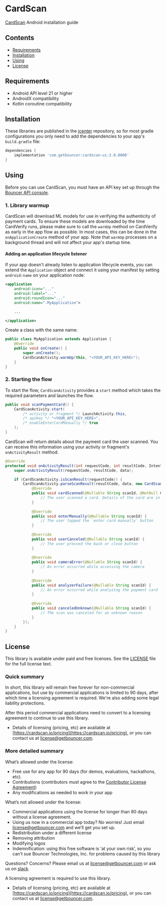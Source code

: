 # CardScan

[CardScan](https://github.com/getbouncer/cardscan-ui-android) Android installation guide

## Contents

* [Requirements](#requirements)
* [Installation](#installation)
* [Using](#using)
* [License](#license)

## Requirements

* Android API level 21 or higher
* AndroidX compatibility
* Kotlin coroutine compatibility

## Installation

These libraries are published in the [jcenter](https://jcenter.bintray.com/com/getbouncer/) repository, so for most gradle configurations you only need to add the dependencies to your app's `build.gradle` file:

```gradle
dependencies {
    implementation 'com.getbouncer:cardscan-ui:2.0.0008'
}
```

## Using

Before you can use CardScan, you must have an API key set up through the [Bouncer API console](https://api.getbouncer.com/console).

### 1. Library warmup

CardScan will download ML models for use in verifying the authenticity of payment cards. To ensure these models are downloaded by the time CardVerify runs, please make sure to call the `warmUp` method on CardVerify as early in the app flow as possible. In most cases, this can be done in the `onApplicationCreate` method of your app. Note that `warmUp` processes on a background thread and will not affect your app's startup time. 

#### Adding an application lifecycle listener

If your app doesn't already listen to application lifecycle events, you can extend the `Application` object and connect it using your manifest by setting `android:name` on your application node:

```xml
<application
    android:icon="..."
    android:label="..."
    android:roundIcon="..."
    android:name=".MyApplication">

    ...

</application>
```

Create a class with the same name:

```java
public class MyApplication extends Application {
    @Override
    public void onCreate() {
        super.onCreate();
        CardScanActivity.warmUp(this, "<YOUR_API_KEY_HERE>");
    }
}
```

### 2. Starting the flow

To start the flow, `CardScanActivity` provides a `start` method which takes the required parameters and launches the flow.

```java
public void scanPaymentCard() {
    CardScanActivity.start(
        /* activity or fragment */ LaunchActivity.this,
        /* apiKey */ "<YOUR_API_KEY_HERE>",
        /* enableEnterCardManually */ true
    );
}
```

CardScan will return details about the payment card the user scanned. You can receive this information using your activity or fragment's `onActivityResult` method.

```java
@Override
protected void onActivityResult(int requestCode, int resultCode, Intent data) {
    super.onActivityResult(requestCode, resultCode, data);

    if (CardScanActivity.isScanResult(requestCode)) {
        CardScanActivity.parseScanResult(resultCode, data, new CardScanActivityResultHandler() {
            @Override
            public void cardScanned(@Nullable String scanId, @NotNull CardScanActivityResult scanResult) {
                // The user scanned a card. Details of the card are in the `scanResult` variable.
            }
        
            @Override
            public void enterManually(@Nullable String scanId) {
                // The user tapped the `enter card manually` button
            }
        
            @Override
            public void userCanceled(@Nullable String scanId) {
                // The user pressed the back or close button
            }
        
            @Override
            public void cameraError(@Nullable String scanId) {
                // An error occurred while accessing the camera
            }
        
            @Override
            public void analyzerFailure(@Nullable String scanId) {
                // An error occurred while analyzing the payment card
            }
        
            @Override
            public void canceledUnknown(@Nullable String scanId) {
                // The scan was canceled for an unknown reason
            }
        });
    }
}
```

## License

This library is available under paid and free licenses. See the [LICENSE](https://github.com/getbouncer/cardscan-ui-android/blob/ebb299b0e1b799ec7c12aff1f535d0278d9107c1/LICENSE) file for the full license text.

### Quick summary
In short, this library will remain free forever for non-commercial applications, but use by commercial applications is limited to 90 days, after which time a licensing agreement is required. We're also adding some legal liability protections.

After this period commercial applications need to convert to a licensing agreement to continue to use this library.
* Details of licensing (pricing, etc) are available at [https://cardscan.io/pricing](https://cardscan.io/pricing), or you can contact us at [license@getbouncer.com](mailto:license@getbouncer.com).

### More detailed summary
What’s allowed under the license:
* Free use for any app for 90 days (for demos, evaluations, hackathons, etc).
* Contributions (contributors must agree to the [Contributor License Agreement](https://github.com/getbouncer/cardscan-demo-android/blob/57102fa3e133febb6b08589185d05b3f06d5657d/Contributor%20License%20Agreement))
* Any modifications as needed to work in your app

What’s not allowed under the license:
* Commercial applications using the license for longer than 90 days without a license agreement. 
* Using us now in a commercial app today? No worries! Just email [license@getbouncer.com](mailto:license@getbouncer.com) and we’ll get you set up.
* Redistribution under a different license
* Removing attribution
* Modifying logos
* Indemnification: using this free software is ‘at your own risk’, so you can’t sue Bouncer Technologies, Inc. for problems caused by this library

Questions? Concerns? Please email us at [license@getbouncer.com](mailto:license@getbouncer.com) or ask us on [slack](https://getbouncer.slack.com).

A licensing agreement is required to use this library.
* Details of licensing (pricing, etc) are available at [https://cardscan.io/pricing](https://cardscan.io/pricing), or you can contact us at [license@getbouncer.com](mailto:license@getbouncer.com).
